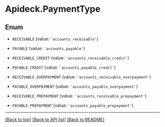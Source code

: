 # Apideck.PaymentType

## Enum


* `RECEIVABLE` (value: `'accounts_receivable'`)

* `PAYABLE` (value: `'accounts_payable'`)

* `RECEIVABLE_CREDIT` (value: `'accounts_receivable_credit'`)

* `PAYABLE_CREDIT` (value: `'accounts_payable_credit'`)

* `RECEIVABLE_OVERPAYMENT` (value: `'accounts_receivable_overpayment'`)

* `PAYABLE_OVERPAYMENT` (value: `'accounts_payable_overpayment'`)

* `RECEIVABLE_PREPAYMENT` (value: `'accounts_receivable_prepayment'`)

* `PAYABLE_PREPAYMENT` (value: `'accounts_payable_prepayment'`)


---

[[Back to top]](#) [[Back to API list]](../../../../README.md#documentation-for-api-endpoints) [[Back to README]](../../../../README.md)


